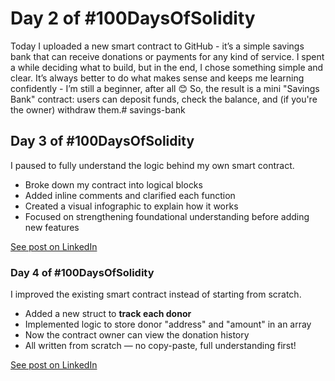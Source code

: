 # Day 2 of #100DaysOfSolidity
 
Today I uploaded a new smart contract to GitHub - it’s a simple savings bank that can receive donations or payments for any kind of service.
I spent a while deciding what to build, but in the end, I chose something simple and clear. It’s always better to do what makes sense and keeps me learning confidently - I’m still a beginner, after all 😊 
So, the result is a mini "Savings Bank" contract: users can deposit funds, check the balance, and (if you're the owner) withdraw them.# savings-bank

## Day 3 of #100DaysOfSolidity

I paused to fully understand the logic behind my own smart contract.  
- Broke down my contract into logical blocks  
- Added inline comments and clarified each function  
- Created a visual infographic to explain how it works  
- Focused on strengthening foundational understanding before adding new features

[See post on LinkedIn](https://www.linkedin.com/posts/mariia-fialkovska-78857b234_solidity-smartcontracts-web3-activity-7324144365390491648-8xNa?utm_source=share&utm_medium=member_desktop&rcm=ACoAADp2AZgBZ3YRWv5_IRMLMIbYA9RrzbLIV-o)

###  Day 4 of #100DaysOfSolidity

I improved the existing smart contract instead of starting from scratch.  
- Added a new struct to **track each donor**  
- Implemented logic to store donor "address" and "amount" in an array  
- Now the contract owner can view the donation history  
- All written from scratch — no copy-paste, full understanding first!

[See post on LinkedIn](https://www.linkedin.com/posts/mariia-fialkovska-78857b234_100daysofsolidity-solidity-blockchain-activity-7324820319548882944-5cwB?utm_source=share&utm_medium=member_desktop&rcm=ACoAADp2AZgBZ3YRWv5_IRMLMIbYA9RrzbLIV-o)
